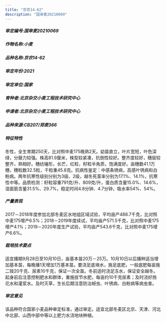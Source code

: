 ```yaml
---
title: "京农14-62"
description: "国审麦20210069"
---
```

##### 审定编号:国审麦20210069

##### 作物名称:小麦

##### 品种名称:京农14-62

##### 审定年份:2021

##### 审定单位:国家

##### 育种者:北京杂交小麦工程技术研究中心

##### 申请者:北京杂交小麦工程技术研究中心

##### 品种来源:CB207/郑麦366

##### 特征特性
冬性，全生育期250天，比对照中麦175晚熟2天。幼苗直立，叶片宽短，叶色深绿，分蘖力较强。株高81.9厘米，株型较紧凑，抗倒性较好。整齐度较好，穗层较整齐，熟相好。穗纺锤形，长芒，红粒，籽粒半角质，饱满度好。亩穗数41.1万穗，穗粒数32.5粒，千粒重45.8克。抗病性鉴定：中感条锈病，高感叶锈病和白粉病。两年抗寒性级别分别为3级、2级，越冬死茎率分别为17.1%、14.1%，抗寒性中等。品质检测：籽粒容重791克/升、809克/升，蛋白质含量15.0%、14.6%，湿面筋含量31.5%、29.7%，稳定时间4.8分钟、4.7分钟，吸水率54%、54%。

##### 产量表现
2017－2018年度参加北部冬麦区水地组区域试验，平均亩产488.7千克，比对照中麦175增产6.5%；2018－2019年度续试，平均亩产571.5千克，比对照中麦175增产4.1%；2019－2020年度生产试验，平均亩产543.6千克，比对照中麦175增产6.6%。

##### 栽培技术要点
适宜播期9月28日至10月10日，亩基本苗20万－25万。10月10日以后播种适当增加基本苗，每晚播1天增加1万基本苗。要浇足底墒水，施足底肥，一般底肥每亩施二铵20千克、尿素10千克，保证一次全苗。冬前适时浇足冻水，保证安全越冬。起身前后注意控制肥水和群体，重施拔节水肥，每亩约10千克尿素；及时浇好扬花水和灌浆水。及时灭草，生长后期注意防治蚜虫、叶锈病、白粉病等病虫害。

##### 审定意见
该品种符合国家小麦品种审定标准，通过审定。适宜北部冬麦区北京、天津、河北中北部、山西中部中等以上肥力水浇地块种植。
